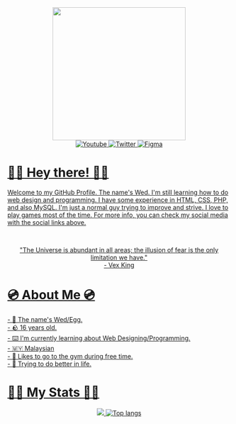 <div align="center">
  <img height="300" src="https://github.com/user-attachments/assets/f6f99d36-2890-4269-b1ac-52fdc3318fcc">
</div>
<div align="center">
  <a href="https://www.youtube.com/@WedJusticeNoHack">
    <img alt="Youtube" src="https://img.shields.io/github/followers/YoCTEggy?style=for-the-badge&logo=youtube&label=youtube&labelColor=red&color=white">
  <a href="https://x.com/justicenohack">
    <img alt="Twitter" src="https://img.shields.io/github/followers/YoCTEggy?style=for-the-badge&logo=x&logoColor=white&&label=Twitter&Color=grey&color=black">
   <a href="https://www.figma.com/files/team/1362955819065984510/recents-and-sharing?fuid=1362955816876417733">
    <img alt="Figma" src="https://img.shields.io/github/followers/YoCTEggy?style=for-the-badge&logo=figma&logoColor=purple&label=Figma&labelColor=hotpink&color=white">
   </div>
      
<h1>👋🏻 Hey there! 👋🏻 </h1>
  <p>Welcome to my GitHub Profile. The name's Wed. I'm still learning how to do web design and programming. I have some experience in HTML, CSS, PHP, and also MySQL. I'm just a normal guy trying to improve and strive. I love to play games most of the time. For more info, you can check my social media with the social links above.</p>

<br>

<p align="center">
  "The Universe is abundant in all areas; the illusion of fear is the only limitation we have." <br>
  - Vex King
</p>

<h1>💿 About Me 💿</h1>
<p>- 🐣 The name's Wed/Egg.<br>
  - 🪨 16 years old. <br>
  - ⌨️ I'm currently learning about Web Designing/Programming. <br>
  - 🇲🇾 Malaysian <br>
  - 💪 Likes to go to the gym during free time. <br>
  - 🍃 Trying to do better in life. 
</p>

<h1>🐦‍🔥 My Stats 🐦‍🔥</h1>

<div align="center">
  <img src="https://github-readme-stats.vercel.app/api?username=YoCTEggy&show_icons=true">
  <img alt="Top langs" src="https://github-readme-stats.vercel.app/api/top-langs/?username=YoCTEggy&layout=compact&&langs_count=8"/>
</div>


